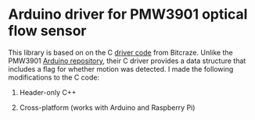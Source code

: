 # Arduino driver for PMW3901 optical flow sensor

This library is based on on the C 
[driver code](https://github.com/bitcraze/crazyflie-firmware/blob/9343aa686600aa5f04beb43549c81bdfda1f9cb8/src/drivers/src/pmw3901.c#L218)
from  Bitcraze.  Unlike the PMW3901 [ Arduino repository](https://github.com/bitcraze/Bitcraze_PMW3901), their C driver provides a data
structure that includes a flag for whether motion was detected.  I made the following modifications to the C code:

1. Header-only C++

2. Cross-platform (works with Arduino and Raspberry Pi)


